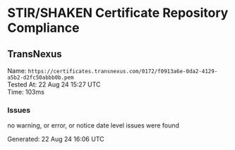 # STIR/SHAKEN Certificate Repository Compliance

## TransNexus

Name: `https://certificates.transnexus.com/0172/f0913a6e-0da2-4129-a5b2-d2fc50abbb0b.pem`\
Tested At: 22 Aug 24 15:27 UTC\
Time: 103ms

### Issues

no warning, or error, or notice date level issues were found

Generated: 22 Aug 24 16:06 UTC